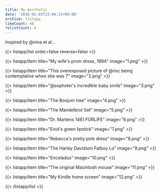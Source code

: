 ```yaml
---
title: My Aesthetic
date: '2016-01-03T23:04:15+00:00'
archive: listapp
likeCount: 48
relistCount: 4
---
```


Inspired by @nina et al...

<!--more-->

{{< listapp/list order=false reverse=false >}}

   {{< listapp/item title="My wife's prom dress, 1994"
      image="1.png" >}}

   {{< listapp/item title="This overexposed picture of @imc being contemplative when she was 7"
      image="2.png" >}}

   {{< listapp/item title="@sophster's incredible baby smile"
      image="3.png" >}}

   {{< listapp/item title="The Boojum tree"
      image="4.png" >}}

   {{< listapp/item title="The Mandelbrot Set"
      image="5.png" >}}

   {{< listapp/item title="Dr. Martens 1461 FORLIFE"
      image="6.png" >}}

   {{< listapp/item title="Enid's green lipstick"
      image="7.png" >}}

   {{< listapp/item title="Rebecca's pretty pink dress"
      image="8.png" >}}

   {{< listapp/item title="The Harley Davidson Fatboy Lo"
      image="9.png" >}}

   {{< listapp/item title="Enceladus"
      image="10.png" >}}

   {{< listapp/item title="The original Macintosh mouse"
      image="11.png" >}}

   {{< listapp/item title="My Kindle home screen"
      image="12.png" >}}

{{< /listapp/list >}}
